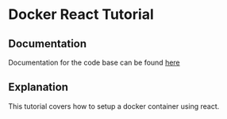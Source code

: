 # Docker React Tutorial

## Documentation
Documentation for the code base can be found [here](https://www.youtube.com/watch?v=3xDAU5cvi5E&list=WL&index=2)

## Explanation
This tutorial covers how to setup a docker container using react.